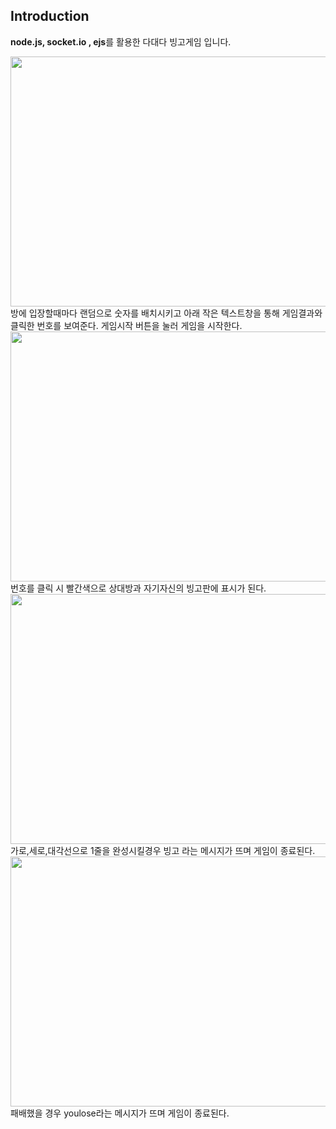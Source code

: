 ## Introduction
**node.js, socket.io , ejs**를 활용한 다대다 빙고게임 입니다.


<img src = "https://user-images.githubusercontent.com/56143212/106723686-b7ab4500-664a-11eb-8687-8a5cb37a17f5.PNG" width = "600" height = "400"><img>
방에 입장할때마다 랜덤으로 숫자를 배치시키고 아래 작은 텍스트창을 통해 게임결과와 클릭한 번호를 보여준다.
게임시작 버튼을 눌러 게임을 시작한다. 
<img src = "https://user-images.githubusercontent.com/56143212/106723815-dad5f480-664a-11eb-834d-b4e90220072c.PNG" width = "600" height = "400"><img>
번호를 클릭 시 빨간색으로 상대방과 자기자신의 빙고판에 표시가 된다.
<img src = "https://user-images.githubusercontent.com/56143212/106723849-e3c6c600-664a-11eb-9ddb-5e15c33df41b.PNG" width = "600" height = "400"><img>
가로,세로,대각선으로 1줄을 완성시킬경우 빙고 라는 메시지가 뜨며 게임이 종료된다. 
<img src = "https://user-images.githubusercontent.com/56143212/106723857-e6292000-664a-11eb-9f0c-4ae81ad48968.PNG" width = "600" height = "400"><img>
패배했을 경우 youlose라는 메시지가 뜨며 게임이 종료된다.





